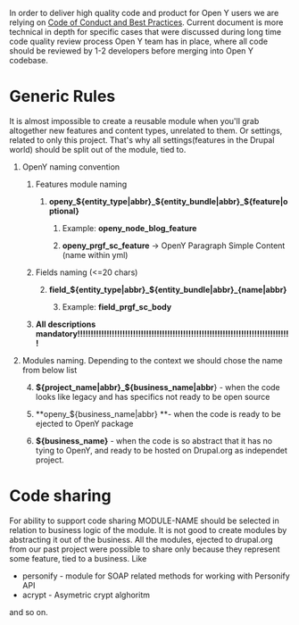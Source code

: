 In order to deliver high quality code and product for Open Y users we are relying on [Code of Conduct and Best Practices](https://github.com/ymcatwincities/openy/wiki/Open-Y-Code-of-Conduct-and-Best-Practices).
Current document is more technical in depth for specific cases that were discussed during long time code quality review process Open Y team has in place, where all code should be reviewed by 1-2 developers before merging into Open Y codebase.

Generic Rules
=====

It is almost impossible to create a reusable module when you'll grab altogether new features and content types, unrelated to them. Or settings, related to only this project. That's why all settings(features in the Drupal world) should be split out of the module, tied to. 

1. OpenY naming convention

    1. Features module naming

        1. **openy_${entity_type|abbr}_${entity_bundle|abbr}_${feature|optional}**

            1. Example: **openy_node_blog_feature**

            2. **openy_prgf_sc_feature** -> OpenY Paragraph Simple Content (name within yml)

    2. Fields naming (<=20 chars)

        2. **field_${entity_type|abbr}_${entity_bundle|abbr}_{name|abbr}**

            3. Example: **field_prgf_sc_body**

    3. **All descriptions mandatory!!!!!!!!!!!!!!!!!!!!!!!!!!!!!!!!!!!!!!!!!!!!!!!!!!!!!!!!!!!!!!!!!!!!!!!!!!!!!!!!!**

2. Modules naming. Depending to the context we should chose the name from below list

    4. **${project_name|abbr}_${business_name|abbr**} - when the code looks like legacy and has specifics not ready to be open source

    5. **openy_${business_name|abbr} **- when the code is ready to be ejected to OpenY package

    6. **${business_name}** - when the code is so abstract that it has no tying to OpenY, and ready to be hosted on Drupal.org as independet project.


Code sharing
=====

For ability to support code sharing MODULE-NAME should be selected in relation to business logic of the module. It is not good to create modules by abstracting it out of the business. All the modules, ejected to drupal.org from our past project were possible to share only because they represent some feature, tied to a business. 
Like 
- personify - module for SOAP related methods for working with Personify API
- acrypt - Asymetric crypt alghoritm

and so on.
